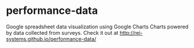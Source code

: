 # performance-data
Google spreadsheet data visualization using Google Charts
Charts powered by data collected from surveys. Check it out at http://rei-systems.github.io/performance-data/
